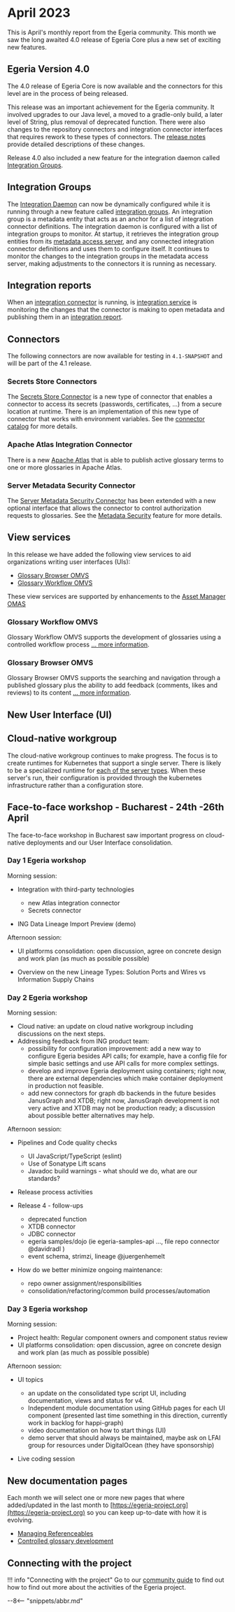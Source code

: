<!-- SPDX-License-Identifier: CC-BY-4.0 -->
<!-- Copyright Contributors to the Egeria project. -->

# April 2023

This is April's monthly report from the Egeria community.  This month we saw the long awaited 4.0 release of Egeria Core plus a new set of exciting new features.

## Egeria Version 4.0

The 4.0 release of Egeria Core is now available and the connectors for this level are in the process of being released.

This release was an important achievement for the Egeria community. It involved upgrades to our Java level, a moved to a gradle-only build, a later level of String, plus removal of deprecated function.  There were also changes to the repository connectors and integration connector interfaces that requires rework to these types of connectors.  The [release notes](/release-notes/4.0) provide detailed descriptions of these changes.

Release 4.0 also included a new feature for the integration daemon called [Integration Groups](#integration-groups).

## Integration Groups

The [Integration Daemon](/concepts/integration-daemon) can now be dynamically configured while it is running through a new feature called [integration groups](/concepts/integration-group).  An integration group is a metadata entity that acts as an anchor for a list of integration connector definitions.  The integration daemon is configured with a list of integration groups to monitor.  At startup, it retrieves the integration group entities from its [metadata access server](/concepts/metadata-access-server), and any connected integration connector definitions and uses them to configure itself.  It continues to monitor the changes to the integration groups in the metadata access server, making adjustments to the connectors it is running as necessary.

## Integration reports

When an [integration connector](/concepts/integration-connector) is running, is [integration service](/services/omis) is monitoring the changes that the connector is making to open metadata and publishing them in an [integration report](/concept/integration-report).

## Connectors

The following connectors are now available for testing in `4.1-SNAPSHOT` and will be part of the 4.1 release.

### Secrets Store Connectors

The [Secrets Store Connector](/concepts/secrets-store-connector) is a new type of connector that enables a connector to access its secrets (passwords, certificates, ...) from a secure location at runtime.  There is an implementation of this new type of connector that works with environment variables.  See the [connector catalog](/connectors/secrets/environment-variable-secrets-store-connector) for more details.

### Apache Atlas Integration Connector

There is a new [Apache Atlas](/connectors/integration/apache-atlas-catalog-integration-connector) that is able to publish active glossary terms to one or more glossaries in Apache Atlas.

### Server Metadata Security Connector

The [Server Metadata Security Connector](/concepts/server-metadata-security-connector) has been extended with a new optional interface that allows the connector to control authorization requests to glossaries.  See the [Metadata Security](/features/metadata-security/overview) feature for more details.

## View services

In this release we have added the following view services to aid organizations writing user interfaces (UIs):

* [Glossary Browser OMVS](#glossary-browser-omvs)
* [Glossary Workflow OMVS](#glossary-workflow-omvs)

These view services are supported by enhancements to the [Asset Manager OMAS](/services/omas/asset-manager/overivew)

### Glossary Workflow OMVS

Glossary Workflow OMVS supports the development of glossaries using a controlled workflow process
[... more information](/services/omvs/glossary-workflow/overview).

### Glossary Browser OMVS

Glossary Browser OMVS supports the searching and navigation through a published glossary plus the ability to add feedback (comments, likes and reviews) to its content [... more information](/services/omvs/glossary-browser/overview).

## New User Interface (UI)

## Cloud-native workgroup

The cloud-native workgroup continues to make progress.  The focus is to create runtimes for Kubernetes that support a single server.  There is likely to be a specialized runtime for [each of the server types](/concepts/omag-server#types-of-omag-server).  When these server's run, their configuration is provided through the kubernetes infrastructure rather than a configuration store.

## Face-to-face workshop - Bucharest - 24th -26th April

The face-to-face workshop in Bucharest saw important progress on cloud-native deployments and our User Interface consolidation.

### Day 1 Egeria workshop

Morning session:

* Integration with third-party technologies

    * new Atlas integration connector
    * Secrets connector

* ING Data Lineage Import Preview (demo)

Afternoon session:

* UI platforms consolidation: open discussion, agree on concrete design and work plan (as much as possible possible)

* Overview on the new Lineage Types: Solution Ports and Wires vs Information Supply Chains

### Day 2 Egeria workshop

Morning session:

 * Cloud native: an update on cloud native workgroup including discussions on the next steps.
 * Addressing feedback from ING product team:
   * possibility for configuration improvement: add a new way to configure Egeria besides API calls; for example, have a config file for simple basic settings and use API calls for more complex settings.
   * develop and improve Egeria deployment using containers; right now, there are external dependencies which make container deployment in production not feasible.
   * add new connectors for graph db backends in the future besides JanusGraph and XTDB; right now, JanusGraph development is not very active and XTDB may not be production ready; a discussion about possible better alternatives may help.

Afternoon session:

* Pipelines and Code quality checks
   * UI JavaScript/TypeScript (eslint)
   * Use of Sonatype Lift scans
   * Javadoc build warnings - what should we do, what are our standards?
* Release process activities

* Release 4 - follow-ups
   * deprecated function
   * XTDB connector
   * JDBC connector
   * egeria samples/dojo (ie egeria-samples-api ..., file repo connector @davidradl )
   * event schema, strimzi, lineage @juergenhemelt
  
* How do we better minimize ongoing maintenance:
  * repo owner assignment/responsibilities
  * consolidation/refactoring/common build processes/automation

### Day 3 Egeria workshop

Morning session:

* Project health: Regular component owners and component status review
* UI platforms consolidation: open discussion, agree on concrete design and work plan (as much as possible possible)

Afternoon session:

* UI topics
  * an update on the consolidated type script UI, including documentation, views and status for v4.
  * Independent module documentation using GitHub pages for each UI component (presented last time something in this direction, currently work in backlog for happi-graph)
  * video documentation on how to start things (UI)
  * demo server that should always be maintained, maybe ask on LFAI group for resources under DigitalOcean (they have sponsorship)

* Live coding session


## New documentation pages

Each month we will select one or more new pages that where added/updated in the last month to [https://egeria-project.org](https://egeria-project.org) so you can keep up-to-date with how it is evolving.

* [Managing Referenceables](/types/0/0011-Managing-Referenceables/)
* [Controlled glossary development](/types/3/0385-Controlled-Glossary-Development/)


## Connecting with the project

!!! info "Connecting with the project"
    Go to our [community guide](/guides/community) to find out how to find out more about the activities of the Egeria project. 

--8<-- "snippets/abbr.md"
